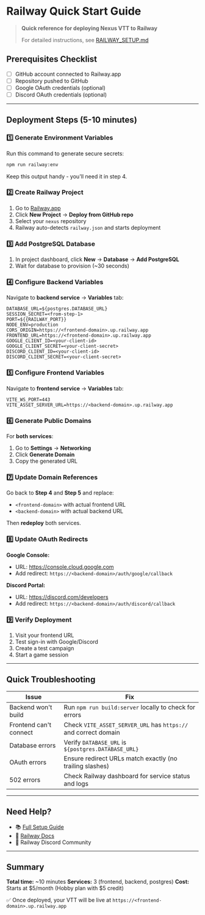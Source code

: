 # Railway Quick Start Guide

> **Quick reference for deploying Nexus VTT to Railway**
>
> For detailed instructions, see [RAILWAY_SETUP.md](./RAILWAY_SETUP.md)

## Prerequisites Checklist

- [ ] GitHub account connected to Railway.app
- [ ] Repository pushed to GitHub
- [ ] Google OAuth credentials (optional)
- [ ] Discord OAuth credentials (optional)

---

## Deployment Steps (5-10 minutes)

### 1️⃣ Generate Environment Variables

Run this command to generate secure secrets:

```bash
npm run railway:env
```

Keep this output handy - you'll need it in step 4.

### 2️⃣ Create Railway Project

1. Go to [Railway.app](https://railway.app)
2. Click **New Project** → **Deploy from GitHub repo**
3. Select your `nexus` repository
4. Railway auto-detects `railway.json` and starts deployment

### 3️⃣ Add PostgreSQL Database

1. In project dashboard, click **New** → **Database** → **Add PostgreSQL**
2. Wait for database to provision (~30 seconds)

### 4️⃣ Configure Backend Variables

Navigate to **backend service** → **Variables** tab:

```env
DATABASE_URL=${postgres.DATABASE_URL}
SESSION_SECRET=<from-step-1>
PORT=${{RAILWAY_PORT}}
NODE_ENV=production
CORS_ORIGIN=https://<frontend-domain>.up.railway.app
FRONTEND_URL=https://<frontend-domain>.up.railway.app
GOOGLE_CLIENT_ID=<your-client-id>
GOOGLE_CLIENT_SECRET=<your-client-secret>
DISCORD_CLIENT_ID=<your-client-id>
DISCORD_CLIENT_SECRET=<your-client-secret>
```

### 5️⃣ Configure Frontend Variables

Navigate to **frontend service** → **Variables** tab:

```env
VITE_WS_PORT=443
VITE_ASSET_SERVER_URL=https://<backend-domain>.up.railway.app
```

### 6️⃣ Generate Public Domains

For **both services**:
1. Go to **Settings** → **Networking**
2. Click **Generate Domain**
3. Copy the generated URL

### 7️⃣ Update Domain References

Go back to **Step 4** and **Step 5** and replace:
- `<frontend-domain>` with actual frontend URL
- `<backend-domain>` with actual backend URL

Then **redeploy** both services.

### 8️⃣ Update OAuth Redirects

**Google Console:**
- URL: https://console.cloud.google.com
- Add redirect: `https://<backend-domain>/auth/google/callback`

**Discord Portal:**
- URL: https://discord.com/developers
- Add redirect: `https://<backend-domain>/auth/discord/callback`

### 9️⃣ Verify Deployment

1. Visit your frontend URL
2. Test sign-in with Google/Discord
3. Create a test campaign
4. Start a game session

---

## Quick Troubleshooting

| Issue | Fix |
|-------|-----|
| Backend won't build | Run `npm run build:server` locally to check for errors |
| Frontend can't connect | Check `VITE_ASSET_SERVER_URL` has `https://` and correct domain |
| Database errors | Verify `DATABASE_URL` is `${postgres.DATABASE_URL}` |
| OAuth errors | Ensure redirect URLs match exactly (no trailing slashes) |
| 502 errors | Check Railway dashboard for service status and logs |

---

## Need Help?

- 📚 [Full Setup Guide](./RAILWAY_SETUP.md)
- 🚂 [Railway Docs](https://docs.railway.app)
- 💬 Railway Discord Community

---

## Summary

**Total time:** ~10 minutes
**Services:** 3 (frontend, backend, postgres)
**Cost:** Starts at $5/month (Hobby plan with $5 credit)

✅ Once deployed, your VTT will be live at `https://<frontend-domain>.up.railway.app`
